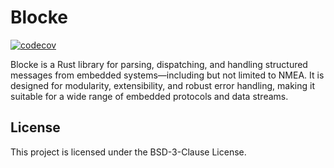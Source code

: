 # Blocke

[![codecov](https://codecov.io/gh/Glatzel/blocke/graph/badge.svg?token=NLTQSALvc9)](https://codecov.io/gh/Glatzel/blocke)

Blocke is a Rust library for parsing, dispatching, and handling structured messages from embedded systems—including but not limited to NMEA. It is designed for modularity, extensibility, and robust error handling, making it suitable for a wide range of embedded protocols and data streams.


## License

This project is licensed under the BSD-3-Clause License.
